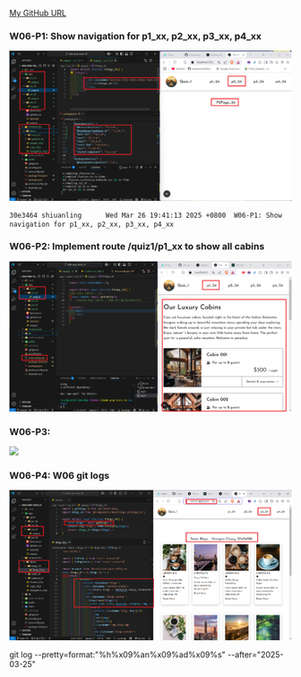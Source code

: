 [My GitHub URL](https://github.com/shiuanling/1132-2N-demo-24.git)

### W06-P1: Show navigation for p1_xx, p2_xx, p3_xx, p4_xx
![](w06-p1.png)
```
30e3464 shiuanling      Wed Mar 26 19:41:13 2025 +0800  W06-P1: Show navigation for p1_xx, p2_xx, p3_xx, p4_xx
```

### W06-P2: Implement route /quiz1/p1_xx to show all cabins
![](w06-p2.png)

### W06-P3:
![](w06-p3.png)

### W06-P4: W06 git logs
![](w06-p4.png)

git log --pretty=format:"%h%x09%an%x09%ad%x09%s" --after="2025-03-25"